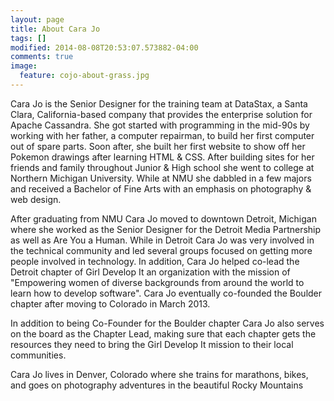 ```yaml
---
layout: page
title: About Cara Jo
tags: []
modified: 2014-08-08T20:53:07.573882-04:00
comments: true
image:
  feature: cojo-about-grass.jpg
---
```


Cara Jo is the Senior Designer for the training team at DataStax, a Santa Clara, California-based company that provides the enterprise solution for Apache Cassandra. She got started with programming in the mid-90s by working with her father, a computer repairman, to build her first computer out of spare parts. Soon after, she built her first website to show off her Pokemon drawings after learning HTML & CSS. After building sites for her friends and family throughout Junior & High school she went to college at Northern Michigan University. While at NMU she dabbled in a few majors and received a Bachelor of Fine Arts with an emphasis on photography & web design.

After graduating from NMU Cara Jo moved to downtown Detroit, Michigan where she worked as the Senior Designer for the Detroit Media Partnership as well as Are You a Human. While in Detroit Cara Jo was very involved in the technical community and led several groups focused on getting more people involved in technology. In addition, Cara Jo helped co-lead the Detroit chapter of Girl Develop It an organization with the mission of "Empowering women of diverse backgrounds from around the world to learn how to develop software". Cara Jo eventually co-founded the Boulder chapter after moving to Colorado in March 2013.

In addition to being Co-Founder for the Boulder chapter Cara Jo also serves on the board as the Chapter Lead, making sure that each chapter gets the resources they need to bring the Girl Develop It mission to their local communities.

Cara Jo lives in Denver, Colorado where she trains for marathons, bikes, and goes on photography adventures in the beautiful Rocky Mountains
